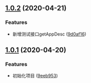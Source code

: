 ## [1.0.2](https://github.com/minteliuwm/egg-vue-docker/compare/v1.0.1...v1.0.2) (2020-04-21)


### Features

* 新增测试接口getAppDesc ([9d0af16](https://github.com/minteliuwm/egg-vue-docker/commit/9d0af166c428c4bff872263a34302050062125f9))



## [1.0.1](https://github.com/minteliuwm/egg-vue-docker/compare/9eeb953ab352a03830238859e921fee4f9dae56b...v1.0.1) (2020-04-20)


### Features

* 初始化项目 ([9eeb953](https://github.com/minteliuwm/egg-vue-docker/commit/9eeb953ab352a03830238859e921fee4f9dae56b))



